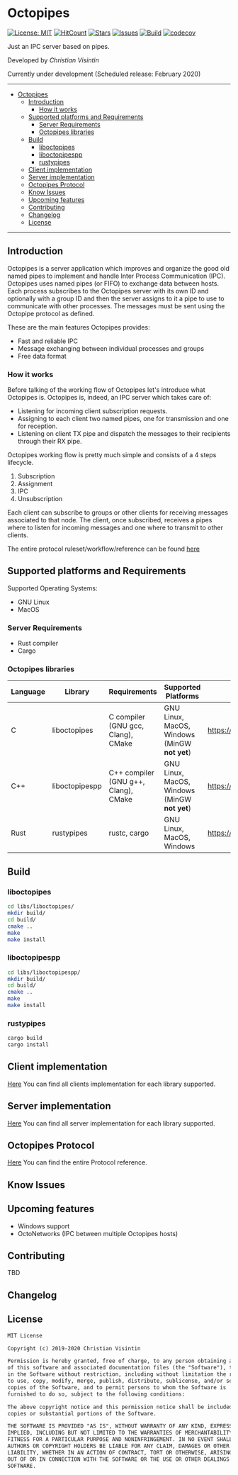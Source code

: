 # Octopipes

[![License: MIT](https://img.shields.io/badge/License-MIT-teal.svg)](https://opensource.org/licenses/MIT) [![HitCount](http://hits.dwyl.io/ChristianVisintin/Octopipes.svg)](http://hits.dwyl.io/ChristianVisintin/Octopipes) [![Stars](https://img.shields.io/github/stars/ChristianVisintin/Octopipes.svg)](https://github.com/ChristianVisintin/Octopipes) [![Issues](https://img.shields.io/github/issues/ChristianVisintin/Octopipes.svg)](https://github.com/ChristianVisintin/Octopipes) [![Build](https://api.travis-ci.org/ChristianVisintin/Octopipes.svg?branch=master)](https://travis-ci.org/ChristianVisintin/Octopipes) [![codecov](https://codecov.io/gh/ChristianVisintin/Octopipes/branch/master/graph/badge.svg)](https://codecov.io/gh/ChristianVisintin/Octopipes)

Just an IPC server based on pipes.

Developed by *Christian Visintin*

Currently under development (Scheduled release: February 2020)

---

- [Octopipes](#octopipes)
  - [Introduction](#introduction)
    - [How it works](#how-it-works)
  - [Supported platforms and Requirements](#supported-platforms-and-requirements)
    - [Server Requirements](#server-requirements)
    - [Octopipes libraries](#octopipes-libraries)
  - [Build](#build)
    - [liboctopipes](#liboctopipes)
    - [liboctopipespp](#liboctopipespp)
    - [rustypipes](#rustypipes)
  - [Client implementation](#client-implementation)
  - [Server implementation](#server-implementation)
  - [Octopipes Protocol](#octopipes-protocol)
  - [Know Issues](#know-issues)
  - [Upcoming features](#upcoming-features)
  - [Contributing](#contributing)
  - [Changelog](#changelog)
  - [License](#license)

---

## Introduction

Octopipes is a server application which improves and organize the good old named pipes to implement and handle Inter Process Communication (IPC).
Octopipes uses named pipes (or FIFO) to exchange data between hosts. Each process subscribes to the Octopipes server with its own ID and optionally with a group ID and then the server assigns to it a pipe to use to communicate with other processes. The messages must be sent using the Octopipe protocol as defined.

These are the main features Octopipes provides:

- Fast and reliable IPC
- Message exchanging between individual processes and groups
- Free data format

### How it works

Before talking of the working flow of Octopipes let's introduce what Octopipes is.
Octopipes is, indeed, an IPC server which takes care of:

- Listening for incoming client subscription requests.
- Assigning to each client two named pipes, one for transmission and one for reception.
- Listening on client TX pipe and dispatch the messages to their recipients through their RX pipe.

Octopipes working flow is pretty much simple and consists of a 4 steps lifecycle.

1. Subscription
2. Assignment
3. IPC
4. Unsubscription

Each client can subscribe to groups or other clients for receiving messages associated to that node. The client, once subscribed, receives a pipes where to listen for incoming messages and one where to transmit to other clients.

The entire protocol ruleset/workflow/reference can be found [here](docs/protocol.md)

## Supported platforms and Requirements

Supported Operating Systems:

- GNU Linux
- MacOS

### Server Requirements

- Rust compiler
- Cargo

### Octopipes libraries

| Language | Library        | Requirements                         | Supported Platforms                           | Repository                                       |
|----------|----------------|--------------------------------------|-----------------------------------------------|--------------------------------------------------|
| C        | liboctopipes   | C compiler (GNU gcc, Clang), CMake   | GNU Linux, MacOS, Windows (MinGW **not yet**) | <https://github.com/ChristianVisintin/Octopipes> |
| C++      | liboctopipespp | C++ compiler (GNU g++, Clang), CMake | GNU Linux, MacOS, Windows (MinGW **not yet**) | <https://github.com/ChristianVisintin/Octopipes> |
| Rust     | rustypipes     | rustc, cargo                         | GNU Linux, MacOS, Windows                     | <https://github.com/ChristianVisintin/Octopipes> |

## Build

### liboctopipes

```sh
cd libs/liboctopipes/
mkdir build/
cd build/
cmake ..
make
make install
```

### liboctopipespp

```sh
cd libs/liboctopipespp/
mkdir build/
cd build/
cmake ..
make
make install
```

### rustypipes

```sh
cargo build
cargo install
```

## Client implementation

[Here](docs/clients.md) You can find all clients implementation for each library supported.

## Server implementation

[Here](docs/server.md) You can find all server implementation for each library supported.

## Octopipes Protocol

[Here](docs/protocol.md) You can find the entire Protocol reference.

## Know Issues

## Upcoming features

- Windows support
- OctoNetworks (IPC between multiple Octopipes hosts)

## Contributing

TBD

## Changelog

## License

```txt
MIT License

Copyright (c) 2019-2020 Christian Visintin

Permission is hereby granted, free of charge, to any person obtaining a copy
of this software and associated documentation files (the "Software"), to deal
in the Software without restriction, including without limitation the rights
to use, copy, modify, merge, publish, distribute, sublicense, and/or sell
copies of the Software, and to permit persons to whom the Software is
furnished to do so, subject to the following conditions:

The above copyright notice and this permission notice shall be included in all
copies or substantial portions of the Software.

THE SOFTWARE IS PROVIDED "AS IS", WITHOUT WARRANTY OF ANY KIND, EXPRESS OR
IMPLIED, INCLUDING BUT NOT LIMITED TO THE WARRANTIES OF MERCHANTABILITY,
FITNESS FOR A PARTICULAR PURPOSE AND NONINFRINGEMENT. IN NO EVENT SHALL THE
AUTHORS OR COPYRIGHT HOLDERS BE LIABLE FOR ANY CLAIM, DAMAGES OR OTHER
LIABILITY, WHETHER IN AN ACTION OF CONTRACT, TORT OR OTHERWISE, ARISING FROM,
OUT OF OR IN CONNECTION WITH THE SOFTWARE OR THE USE OR OTHER DEALINGS IN THE
SOFTWARE.
```
